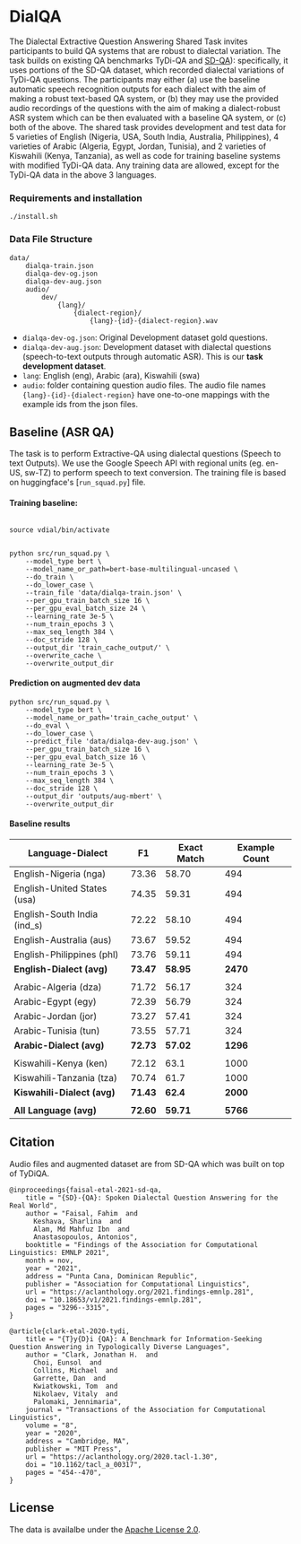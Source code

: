 # DialQA

The Dialectal Extractive Question Answering Shared Task invites participants to build QA systems that are robust to dialectal variation. The task builds on existing QA benchmarks TyDi-QA and [SD-QA](https://github.com/ffaisal93/SD-QA)): specifically, it uses portions of the SD-QA dataset, which recorded dialectal variations of TyDi-QA questions. The participants may either (a) use the baseline automatic speech recognition outputs for each dialect with the aim of making a robust text-based QA system, or (b) they may use the provided audio recordings of the questions with the aim of making a dialect-robust ASR system which can be then evaluated with a baseline QA system, or (c) both of the above. The shared task provides development and test data for 5 varieties of English (Nigeria, USA, South India, Australia, Philippines), 4 varieties of Arabic (Algeria, Egypt, Jordan, Tunisia), and 2 varieties of Kiswahili (Kenya, Tanzania), as well as code for training baseline systems with modified TyDi-QA data. Any training data are allowed, except for the TyDi-QA data in the above 3 languages.


### Requirements and installation 
```
./install.sh
```

### Data File Structure
```
data/
	dialqa-train.json
	dialqa-dev-og.json
	dialqa-dev-aug.json
	audio/
		dev/
			{lang}/
				{dialect-region}/
					{lang}-{id}-{dialect-region}.wav
```
- `dialqa-dev-og.json`: Original Development dataset gold questions.
- `dialqa-dev-aug.json`: Development dataset with dialectal questions (speech-to-text outputs through automatic ASR). This is our **task development dataset**.
- `lang`: English (eng), Arabic (ara), Kiswahili (swa)
- `audio`: folder containing question audio files. The audio file names `{lang}-{id}-{dialect-region}` have one-to-one mappings with the example ids from the json files.

## Baseline (ASR QA)

The task is to perform Extractive-QA using dialectal questions (Speech to text Outputs). We use the Google Speech API with regional units (eg. en-US, sw-TZ) to perform speech to text conversion. The training file is based on huggingface's [`run_squad.py`] file.


#### Training baseline:

``` 

source vdial/bin/activate


python src/run_squad.py \
	--model_type bert \
	--model_name_or_path=bert-base-multilingual-uncased \
	--do_train \
	--do_lower_case \
	--train_file 'data/dialqa-train.json' \
	--per_gpu_train_batch_size 16 \
	--per_gpu_eval_batch_size 24 \
	--learning_rate 3e-5 \
	--num_train_epochs 3 \
	--max_seq_length 384 \
	--doc_stride 128 \
	--output_dir 'train_cache_output/' \
	--overwrite_cache \
	--overwrite_output_dir
```

#### Prediction on augmented dev data

```
python src/run_squad.py \
	--model_type bert \
	--model_name_or_path='train_cache_output' \
	--do_eval \
	--do_lower_case \
	--predict_file 'data/dialqa-dev-aug.json' \
	--per_gpu_train_batch_size 16 \
	--per_gpu_eval_batch_size 16 \
	--learning_rate 3e-5 \
	--num_train_epochs 3 \
	--max_seq_length 384 \
	--doc_stride 128 \
	--output_dir 'outputs/aug-mbert' \
	--overwrite_output_dir
``` 

#### Baseline results	

| Language-Dialect | F1    | Exact Match | Example Count |
|------------------|-------|-------------|---------------|
| English-Nigeria (nga)     | 73.36 | 58.70       | 494           |
| English-United States (usa)     | 74.35 | 59.31       | 494           |
| English-South India (ind_s)   | 72.22 | 58.10       | 494           |
| English-Australia (aus)     | 73.67 | 59.52       | 494           |
| English-Philippines (phl)      | 73.76 | 59.11       | 494           |
| **English-Dialect (avg)** | **73.47** | **58.95**       | **2470**          |
|                  |       |             |               |
| Arabic-Algeria (dza)       | 71.72 | 56.17       | 324           |
| Arabic-Egypt (egy)       | 72.39 | 56.79       | 324           |
| Arabic-Jordan (jor)       | 73.27 | 57.41       | 324           |
| Arabic-Tunisia (tun)       | 73.55 | 57.71       | 324           |
| **Arabic-Dialect (avg)**  | **72.73** | **57.02**       | **1296**          |
|                  |       |             |               |
| Kiswahili-Kenya (ken)    | 72.12 | 63.1        | 1000          |
| Kiswahili-Tanzania (tza) | 70.74 | 61.7        | 1000          |
| **Kiswahili-Dialect (avg)**  | **71.43** | **62.4**       | **2000**          |
|                  |       |             |               |
| **All Language (avg)**            | **72.60** | **59.71**       | **5766**          |

## Citation
Audio files and augmented dataset are from SD-QA which was built on top of TyDiQA.
~~~
@inproceedings{faisal-etal-2021-sd-qa,
    title = "{SD}-{QA}: Spoken Dialectal Question Answering for the Real World",
    author = "Faisal, Fahim  and
      Keshava, Sharlina  and
      Alam, Md Mahfuz Ibn  and
      Anastasopoulos, Antonios",
    booktitle = "Findings of the Association for Computational Linguistics: EMNLP 2021",
    month = nov,
    year = "2021",
    address = "Punta Cana, Dominican Republic",
    publisher = "Association for Computational Linguistics",
    url = "https://aclanthology.org/2021.findings-emnlp.281",
    doi = "10.18653/v1/2021.findings-emnlp.281",
    pages = "3296--3315",
}
~~~

~~~
@article{clark-etal-2020-tydi,
    title = "{T}y{D}i {QA}: A Benchmark for Information-Seeking Question Answering in Typologically Diverse Languages",
    author = "Clark, Jonathan H.  and
      Choi, Eunsol  and
      Collins, Michael  and
      Garrette, Dan  and
      Kwiatkowski, Tom  and
      Nikolaev, Vitaly  and
      Palomaki, Jennimaria",
    journal = "Transactions of the Association for Computational Linguistics",
    volume = "8",
    year = "2020",
    address = "Cambridge, MA",
    publisher = "MIT Press",
    url = "https://aclanthology.org/2020.tacl-1.30",
    doi = "10.1162/tacl_a_00317",
    pages = "454--470",
}
~~~

## License
The data is availalbe under the [Apache License 2.0](LICENSE).
